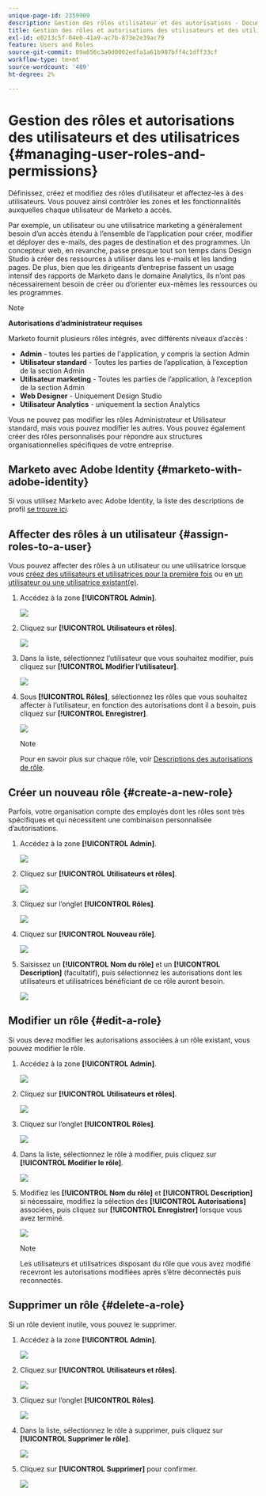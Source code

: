 ```yaml
---
unique-page-id: 2359909
description: Gestion des rôles utilisateur et des autorisations - Documents Marketo - Documentation du produit
title: Gestion des rôles et autorisations des utilisateurs et des utilisatrices
exl-id: e0213c5f-04e0-41a9-ac7b-873e2e39ac79
feature: Users and Roles
source-git-commit: 09a656c3a0d0002edfa1a61b987bff4c1dff33cf
workflow-type: tm+mt
source-wordcount: '489'
ht-degree: 2%

---
```


# Gestion des rôles et autorisations des utilisateurs et des utilisatrices {#managing-user-roles-and-permissions}

Définissez, créez et modifiez des rôles d’utilisateur et affectez-les à des utilisateurs. Vous pouvez ainsi contrôler les zones et les fonctionnalités auxquelles chaque utilisateur de Marketo a accès.

Par exemple, un utilisateur ou une utilisatrice marketing a généralement besoin d’un accès étendu à l’ensemble de l’application pour créer, modifier et déployer des e-mails, des pages de destination et des programmes. Un concepteur web, en revanche, passe presque tout son temps dans Design Studio à créer des ressources à utiliser dans les e-mails et les landing pages. De plus, bien que les dirigeants d’entreprise fassent un usage intensif des rapports de Marketo dans le domaine Analytics, ils n’ont pas nécessairement besoin de créer ou d’orienter eux-mêmes les ressources ou les programmes.

>[!NOTE]
>
>**Autorisations d’administrateur requises**

Marketo fournit plusieurs rôles intégrés, avec différents niveaux d’accès :

* **Admin** - toutes les parties de l&#39;application, y compris la section Admin
* **Utilisateur standard** - Toutes les parties de l’application, à l’exception de la section Admin
* **Utilisateur marketing** - Toutes les parties de l’application, à l’exception de la section Admin
* **Web Designer** - Uniquement Design Studio
* **Utilisateur Analytics** - uniquement la section Analytics

Vous ne pouvez pas modifier les rôles Administrateur et Utilisateur standard, mais vous pouvez modifier les autres. Vous pouvez également créer des rôles personnalisés pour répondre aux structures organisationnelles spécifiques de votre entreprise.

## Marketo avec Adobe Identity {#marketo-with-adobe-identity}

Si vous utilisez Marketo avec Adobe Identity, la liste des descriptions de profil [se trouve ici](/help/marketo/product-docs/administration/marketo-with-adobe-identity/adobe-identity-management-overview.md#profile-levels).

## Affecter des rôles à un utilisateur {#assign-roles-to-a-user}

Vous pouvez affecter des rôles à un utilisateur ou une utilisatrice lorsque vous [créez des utilisateurs et utilisatrices pour la première fois](/help/marketo/product-docs/administration/users-and-roles/create-delete-edit-and-change-a-user-role.md) ou en [&#x200B; un utilisateur ou une utilisatrice existant(e)](/help/marketo/product-docs/administration/users-and-roles/managing-marketo-users.md).

1. Accédez à la zone **[!UICONTROL Admin]**.

   ![](assets/managing-user-roles-and-permissions-1.png)

1. Cliquez sur **[!UICONTROL Utilisateurs et rôles]**.

   ![](assets/managing-user-roles-and-permissions-2.png)

1. Dans la liste, sélectionnez l’utilisateur que vous souhaitez modifier, puis cliquez sur **[!UICONTROL Modifier l’utilisateur]**.

   ![](assets/managing-user-roles-and-permissions-3.png)

1. Sous **[!UICONTROL Rôles]**, sélectionnez les rôles que vous souhaitez affecter à l’utilisateur, en fonction des autorisations dont il a besoin, puis cliquez sur **[!UICONTROL Enregistrer]**.

   ![](assets/managing-user-roles-and-permissions-4.png)

   >[!NOTE]
   >
   >Pour en savoir plus sur chaque rôle, voir [Descriptions des autorisations de rôle](/help/marketo/product-docs/administration/users-and-roles/descriptions-of-role-permissions.md).

## Créer un nouveau rôle {#create-a-new-role}

Parfois, votre organisation compte des employés dont les rôles sont très spécifiques et qui nécessitent une combinaison personnalisée d’autorisations.

1. Accédez à la zone **[!UICONTROL Admin]**.

   ![](assets/managing-user-roles-and-permissions-5.png)

1. Cliquez sur **[!UICONTROL Utilisateurs et rôles]**.

   ![](assets/managing-user-roles-and-permissions-6.png)

1. Cliquez sur l’onglet **[!UICONTROL Rôles]**.

   ![](assets/managing-user-roles-and-permissions-7.png)

1. Cliquez sur **[!UICONTROL Nouveau rôle]**.

   ![](assets/managing-user-roles-and-permissions-8.png)

1. Saisissez un **[!UICONTROL Nom du rôle]** et un **[!UICONTROL Description]** (facultatif), puis sélectionnez les autorisations dont les utilisateurs et utilisatrices bénéficiant de ce rôle auront besoin.

   ![](assets/managing-user-roles-and-permissions-9.png)

## Modifier un rôle {#edit-a-role}

Si vous devez modifier les autorisations associées à un rôle existant, vous pouvez modifier le rôle.

1. Accédez à la zone **[!UICONTROL Admin]**.

   ![](assets/managing-user-roles-and-permissions-10.png)

1. Cliquez sur **[!UICONTROL Utilisateurs et rôles]**.

   ![](assets/managing-user-roles-and-permissions-11.png)

1. Cliquez sur l’onglet **[!UICONTROL Rôles]**.

   ![](assets/managing-user-roles-and-permissions-12.png)

1. Dans la liste, sélectionnez le rôle à modifier, puis cliquez sur **[!UICONTROL Modifier le rôle]**.

   ![](assets/managing-user-roles-and-permissions-13.png)

1. Modifiez les **[!UICONTROL Nom du rôle]** et **[!UICONTROL Description]** si nécessaire, modifiez la sélection des **[!UICONTROL Autorisations]** associées, puis cliquez sur **[!UICONTROL Enregistrer]** lorsque vous avez terminé.

   ![](assets/managing-user-roles-and-permissions-14.png)

   >[!NOTE]
   >
   >Les utilisateurs et utilisatrices disposant du rôle que vous avez modifié recevront les autorisations modifiées après s’être déconnectés puis reconnectés.

## Supprimer un rôle {#delete-a-role}

Si un rôle devient inutile, vous pouvez le supprimer.

1. Accédez à la zone **[!UICONTROL Admin]**.

   ![](assets/managing-user-roles-and-permissions-15.png)

1. Cliquez sur **[!UICONTROL Utilisateurs et rôles]**.

   ![](assets/managing-user-roles-and-permissions-16.png)

1. Cliquez sur l’onglet **[!UICONTROL Rôles]**.

   ![](assets/managing-user-roles-and-permissions-17.png)

1. Dans la liste, sélectionnez le rôle à supprimer, puis cliquez sur **[!UICONTROL Supprimer le rôle]**.

   ![](assets/managing-user-roles-and-permissions-18.png)

1. Cliquez sur **[!UICONTROL Supprimer]** pour confirmer.

   ![](assets/managing-user-roles-and-permissions-19.png)
